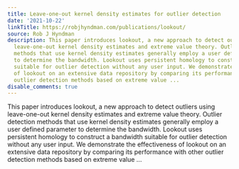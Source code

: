 ```yaml
---
title: Leave-one-out kernel density estimates for outlier detection
date: '2021-10-22'
linkTitle: https://robjhyndman.com/publications/lookout/
source: Rob J Hyndman
description: This paper introduces lookout, a new approach to detect outliers using
  leave-one-out kernel density estimates and extreme value theory. Outlier detection
  methods that use kernel density estimates generally employ a user defined parameter
  to determine the bandwidth. Lookout uses persistent homology to construct a bandwidth
  suitable for outlier detection without any user input. We demonstrate the effectiveness
  of lookout on an extensive data repository by comparing its performance with other
  outlier detection methods based on extreme value ...
disable_comments: true
---
```

This paper introduces lookout, a new approach to detect outliers using leave-one-out kernel density estimates and extreme value theory. Outlier detection methods that use kernel density estimates generally employ a user defined parameter to determine the bandwidth. Lookout uses persistent homology to construct a bandwidth suitable for outlier detection without any user input. We demonstrate the effectiveness of lookout on an extensive data repository by comparing its performance with other outlier detection methods based on extreme value ...